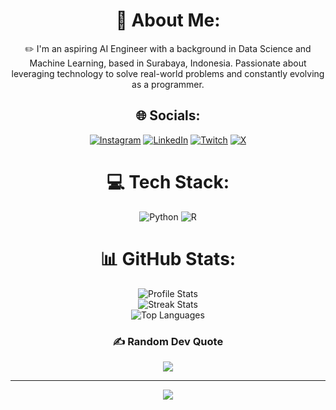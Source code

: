 <div align="center">
  
  # 💫 About Me:
  ✏️ I'm an aspiring AI Engineer with a background in Data Science and Machine Learning, based in Surabaya, Indonesia. Passionate about leveraging technology to solve real-world problems and constantly evolving as a programmer.

  ## 🌐 Socials:
  [![Instagram](https://img.shields.io/badge/Instagram-%23E4405F.svg?logo=Instagram&logoColor=white)](https://instagram.com/semicoll_) 
  [![LinkedIn](https://img.shields.io/badge/LinkedIn-%230077B5.svg?logo=linkedin&logoColor=white)](https://linkedin.com/in/semicoll) 
  [![Twitch](https://img.shields.io/badge/Twitch-%239146FF.svg?logo=Twitch&logoColor=white)](https://twitch.tv/semicoll) 
  [![X](https://img.shields.io/badge/X-black.svg?logo=X&logoColor=white)](https://x.com/semicoll_) 
  
  # 💻 Tech Stack:
  ![Python](https://img.shields.io/badge/python-3670A0?style=for-the-badge&logo=python&logoColor=ffdd54) 
  ![R](https://img.shields.io/badge/r-%23276DC3.svg?style=for-the-badge&logo=r&logoColor=white) 

  # 📊 GitHub Stats:
  <div align="center">
      <img src="https://github-readme-stats.vercel.app/api?username=semicoll&theme=dark&hide_border=false&include_all_commits=true&count_private=true" alt="Profile Stats"/><br/>
      <img src="https://github-readme-streak-stats.herokuapp.com/?user=semicoll&theme=dark&hide_border=false" alt="Streak Stats"/><br/>
      <img src="https://github-readme-stats.vercel.app/api/top-langs/?username=semicoll&theme=dark&hide_border=false&include_all_commits=true&count_private=true&layout=compact" alt="Top Languages"/>
  </div>

  ### ✍️ Random Dev Quote
  ![](https://quotes-github-readme.vercel.app/api?type=horizontal&theme=radical)
  
  ---
  [![](https://visitcount.itsvg.in/api?id=semicoll&icon=0&color=0)](https://visitcount.itsvg.in)
  <!-- Proudly created with GPRM ( https://gprm.itsvg.in ) -->
</div>
